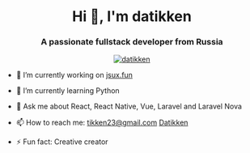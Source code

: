 <h1 align="center">Hi 👋, I'm datikken</h1>
<h3 align="center">A passionate fullstack developer from Russia</h3>

<p align="center"><a href="https://github.com/datikken/github-profile-trophy"><img src="https://github-profile-trophy.vercel.app/?username=datikken" alt="datikken" /></a></p>

- 🔭  I’m currently working on <a target="blank" href="https://jsux.fun">jsux.fun</a>

- 🌱  I’m currently learning Python

- 💬  Ask me about React, React Native, Vue, Laravel and Laravel Nova

- 📫  How to reach me: tikken23@gmail.com  <a href="https://wa.me/79052821155?text=Github">Datikken</a>

- ⚡   Fun fact: Creative creator
